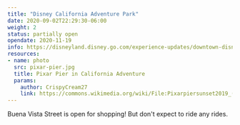 ```yaml
---
title: "Disney California Adventure Park"
date: 2020-09-02T22:29:30-06:00
weight: 2
status: partially open
opendate: 2020-11-19
info: https://disneyland.disney.go.com/experience-updates/downtown-disney/
resources:
- name: photo
  src: pixar-pier.jpg
  title: Pixar Pier in California Adventure
  params:
    author: CrispyCream27
    link: https://commons.wikimedia.org/wiki/File:Pixarpiersunset2019_(cropped).jpg
---
```


Buena Vista Street is open for shopping! But don't expect to ride any rides.
